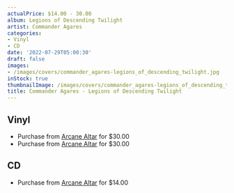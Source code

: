 ```yaml
---
actualPrice: $14.00 - 30.00
album: Legions of Descending Twilight
artist: Commander Agares
categories:
- Vinyl
- CD
date: '2022-07-29T05:00:30'
draft: false
images:
- /images/covers/commander_agares-legions_of_descending_twilight.jpg
inStock: true
thumbnailImage: /images/covers/commander_agares-legions_of_descending_twilight-thumb.jpg
title: Commander Agares - Legions of Descending Twilight
---
```


## Vinyl
* Purchase from [Arcane Altar](https://arcanealtar.bigcartel.com/product/commander-agares-legions-of-descending-twilight-12-lp) for $30.00
* Purchase from [Arcane Altar](https://arcanealtar.bigcartel.com/product/commander-agares-legions-of-descending-twilight-12-lp) for $30.00
## CD
* Purchase from [Arcane Altar](https://arcanealtar.bigcartel.com/product/commander-agares-legions-of-descending-twilight-cd) for $14.00
